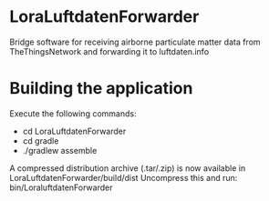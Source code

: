# LoraLuftdatenForwarder
Bridge software for receiving airborne particulate matter data from TheThingsNetwork and forwarding it to luftdaten.info

# Building the application
Execute the following commands:
* cd LoraLuftdatenForwarder
* cd gradle
* ./gradlew assemble

A compressed distribution archive (.tar/.zip) is now available in LoraLuftdatenForwarder/build/dist
Uncompress this and run:
  bin/LoraluftdatenForwarder
